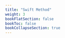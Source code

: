 ```yaml
---
title: "Swift Method"
weight: 3
bookFlatSection: false
bookToc: false
bookCollapseSection: true
---
```

